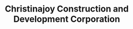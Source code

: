 ---
title: "Christinajoy Construction and Development Corporation"
url: /nabua/christinajoy-construction-and-development-corporation/
shop: Allgemein
---